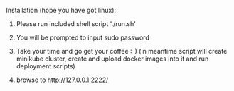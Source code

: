 Installation (hope you have got linux):
1. Please run included shell script './run.sh'
2. You will be prompted to input sudo password
3. Take your time and go get your coffee :-) 
(in meantime script will create minikube cluster, create and upload docker images into it and run deployment scripts)

4. browse to http://127.0.0.1:2222/
